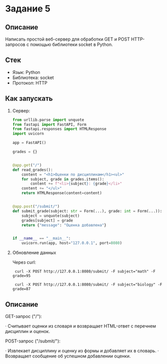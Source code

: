 # Задание 5

## Описание

Написать простой веб-сервер для обработки GET и POST HTTP-запросов с помощью библиотеки socket в Python.

## Стек

- Язык: Python
- Библиотека: socket
- Протокол: HTTP

## Как запускать

1. Сервер:
    ```python
    from urllib.parse import unquote
    from fastapi import FastAPI, Form
    from fastapi.responses import HTMLResponse
    import uvicorn

    app = FastAPI()

    grades = {}


    @app.get("/")
    def read_grades():
        content = "<h1>Оценки по дисциплинам</h1><ul>"
        for subject, grade in grades.items():
            content += f"<li>{subject}: {grade}</li>"
        content += "</ul>"
        return HTMLResponse(content=content)


    @app.post("/submit/")
    def submit_grade(subject: str = Form(...), grade: int = Form(...)):
        subject = unquote(subject)
        grades[subject] = grade
        return {"message": "Оценка добавлена"}


    if __name__ == "__main__":
        uvicorn.run(app, host="127.0.0.1", port=8080)

    ```
2. Обновление данных

   Через curl:

        curl -X POST http://127.0.0.1:8080/submit/ -F subject="math" -F grade=95

        curl -X POST http://127.0.0.1:8080/submit/ -F subject="biology" -F grade=87


## Описание

GET-запрос ("/"):

· Считывает оценки из словаря и возвращает HTML-ответ с перечнем дисциплин и оценок.

POST-запрос ("/submit/"):

· Извлекает дисциплину и оценку из формы и добавляет их в словарь.
· Возвращает сообщение об успешном добавлении оценки.